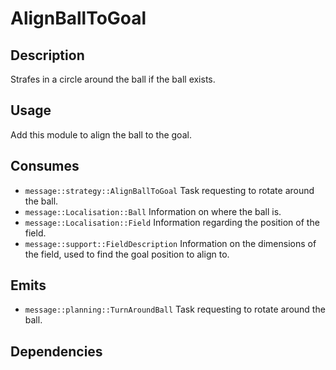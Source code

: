 # AlignBallToGoal

## Description

Strafes in a circle around the ball if the ball exists.

## Usage

Add this module to align the ball to the goal.

## Consumes

- `message::strategy::AlignBallToGoal` Task requesting to rotate around the ball.
- `message::Localisation::Ball` Information on where the ball is.
- `message::Localisation::Field` Information regarding the position of the field.
- `message::support::FieldDescription` Information on the dimensions of the field, used to find the goal position to align to.

## Emits

- `message::planning::TurnAroundBall` Task requesting to rotate around the ball.

## Dependencies

